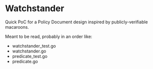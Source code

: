 # Watchstander

Quick PoC for a Policy Document design inspired by publicly-verifiable macaroons.

Meant to be read, probably in an order like:

 - watchstander_test.go
 - watchstander.go
 - predicate_test.go
 - predicate.go
